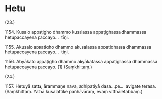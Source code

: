 

# Hetu






(23.)

1154\. Kusalo appaṭigho dhammo kusalassa appaṭighassa dhammassa hetupaccayena paccayo…  tīṇi.

1155\. Akusalo appaṭigho dhammo akusalassa appaṭighassa dhammassa hetupaccayena paccayo…  tīṇi.

1156\. Abyākato appaṭigho dhammo abyākatassa appaṭighassa dhammassa hetupaccayena paccayo. (1) (Saṃkhittaṃ.)

(24.)

1157\. Hetuyā satta, ārammaṇe nava, adhipatiyā dasa…pe…  avigate terasa. (Saṃkhittaṃ. Yathā kusalattike pañhāvāraṃ, evaṃ vitthāretabbaṃ.)



